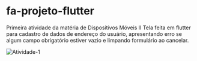 # fa-projeto-flutter

Primeira atividade da matéria de Dispositivos Móveis II
Tela feita em flutter para cadastro de dados de endereço do usuário, apresentando erro se algum campo obrigatório estiver vazio e limpando formulário ao cancelar.

![Atividade-1](https://github.com/daniellsfilho/fa-projeto-flutter/assets/79336346/90303968-845a-4ccf-8f95-2deda5b2c263)
